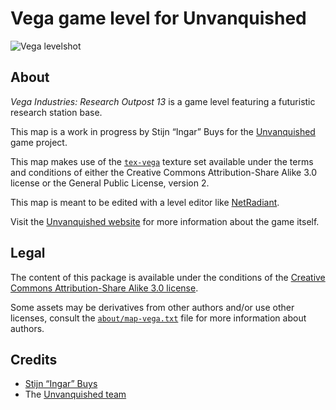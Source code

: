 Vega game level for Unvanquished
================================

![Vega levelshot](meta/vega/vega.webp)


About
-----

_Vega Industries: Research Outpost 13_ is a game level featuring a futuristic research station base.

This map is a work in progress by Stijn “Ingar” Buys for the [Unvanquished](https://unvanquished.net) game project.

This map makes use of the [`tex-vega`](https://github.com/UnvanquishedAssets/tex-vega_src.dpkdir) texture set available under the terms and conditions of either the Creative Commons Attribution-Share Alike 3.0 license or the General Public License, version 2.

This map is meant to be edited with a level editor like [NetRadiant](https://netradiant.gitlab.io/).

Visit the [Unvanquished website](https://unvanquished.net/) for more information about the game itself.


Legal
-----

The content of this package is available under the conditions of the [Creative Commons Attribution-Share Alike 3.0 license](https://creativecommons.org/licenses/by-sa/3.0).

Some assets may be derivatives from other authors and/or use other licenses, consult the [`about/map-vega.txt`](about/map-vega.txt) file for more information about authors.


Credits
-------

- [Stijn “Ingar” Buys](http://ingar.intranifty.net/)
- The [Unvanquished team](https://unvanquished.net/about/)
